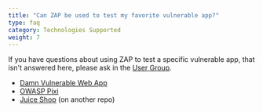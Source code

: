 ```yaml
---
title: "Can ZAP be used to test my favorite vulnerable app?"
type: faq
category: Technologies Supported
weight: 7
---
```


If you have questions about using ZAP to test a specific vulnerable app, that
isn't answered here, please ask in the [User
Group](https://groups.google.com/forum/#!forum/zaproxy-users).

  * [Damn Vulnerable Web App](/faq/details/setting-up-zap-to-test-dvwa/)
  * [OWASP Pixi](/faq/details/setting-up-zap-to-test-owasp-pixi/)
  * [Juice Shop](https://github.com/rezen/zap-tutorial/blob/master/10_authentication.md) (on another repo)
